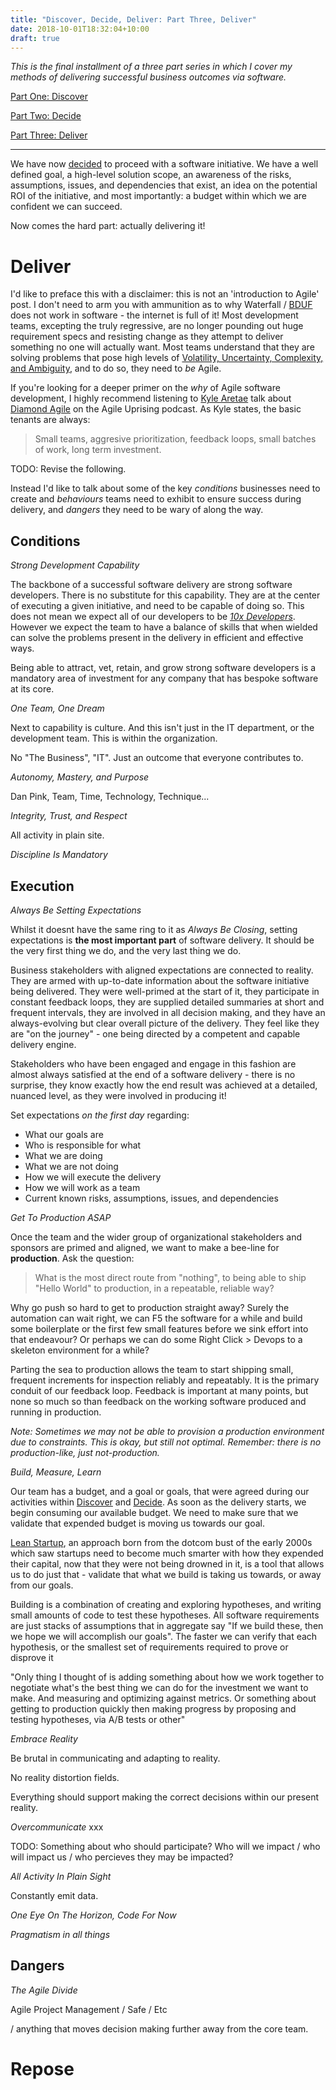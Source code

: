 ```yaml
---
title: "Discover, Decide, Deliver: Part Three, Deliver"
date: 2018-10-01T18:32:04+10:00
draft: true
---
```


_This is the final installment of a three part series in which I cover my methods of delivering successful business outcomes via software._

[Part One: Discover](https://www.andrew-best.com/posts/discover-decide-deliver-part-one/)

[Part Two: Decide](https://www.andrew-best.com/posts/discover-decide-deliver-part-two/)

[Part Three: Deliver](https://www.andrew-best.com/posts/discover-decide-deliver-part-three/)

---

We have now [decided](https://www.andrew-best.com/posts/discover-decide-deliver-part-two/) to proceed with a software initiative. We have a well defined goal, a high-level solution scope, an awareness of the risks, assumptions, issues, and dependencies that exist, an idea on the potential ROI of the initiative, and most importantly: a budget within which we are confident we can succeed.

Now comes the hard part: actually delivering it!

Deliver
======

I'd like to preface this with a disclaimer: this is not an 'introduction to Agile' post. I don't need to arm you with ammunition as to why Waterfall / [BDUF](https://en.wikipedia.org/wiki/Big_Design_Up_Front) does not work in software - the internet is full of it! Most development teams, excepting the truly regressive, are no longer pounding out huge requirement specs and resisting change as they attempt to deliver something no one will actually want. Most teams understand that they are solving problems that pose high levels of [Volatility, Uncertainty, Complexity, and Ambiguity](https://en.wikipedia.org/wiki/Volatility,_uncertainty,_complexity_and_ambiguity), and to do so, they need to _be_ Agile.

If you're looking for a deeper primer on the _why_ of Agile software development, I highly recommend listening to [Kyle Aretae](https://www.linkedin.com/in/kyle-aretae/) talk about [Diamond Agile](https://agileuprising.libsyn.com/diamond-agile) on the Agile Uprising podcast. As Kyle states, the basic tenants are always:

> Small teams, aggresive prioritization, feedback loops, small batches of work, long term investment.

TODO: Revise the following.

Instead I'd like to talk about some of the key _conditions_ businesses need to create and _behaviours_ teams need to exhibit to ensure success during delivery, and _dangers_ they need to be wary of along the way.

Conditions
---

_Strong Development Capability_

The backbone of a successful software delivery are strong software developers. There is no substitute for this capability. They are at the center of executing a given initiative, and need to be capable of doing so. This does not mean we expect all of our developers to be _[10x Developers](https://softwareengineering.stackexchange.com/questions/179616/a-good-programmer-can-be-as-10x-times-more-productive-than-a-mediocre-one)_. However we expect the team to have a balance of skills that when wielded can solve the problems present in the delivery in efficient and effective ways.

Being able to attract, vet, retain, and grow strong software developers is a mandatory area of investment for any company that has bespoke software at its core. 

_One Team, One Dream_

Next to capability is culture. And this isn't just in the IT department, or the development team. This is within the organization. 

No "The Business", "IT". Just an outcome that everyone contributes to.

_Autonomy, Mastery, and Purpose_

Dan Pink, Team, Time, Technology, Technique...

_Integrity, Trust, and Respect_

All activity in plain site.

_Discipline Is Mandatory_

Execution
---

_Always Be Setting Expectations_

Whilst it doesnt have the same ring to it as _Always Be Closing_, setting expectations is **the most important part** of software delivery. It should be the very first thing we do, and the very last thing we do. 

Business stakeholders with aligned expectations are connected to reality. They are armed with up-to-date information about the software initiative being delivered. They were well-primed at the start of it, they participate in constant feedback loops, they are supplied detailed summaries at short and frequent intervals, they are involved in all decision making, and they have an always-evolving but clear overall picture of the delivery. They feel like they are "on the journey" - one being directed by a competent and capable delivery engine.

Stakeholders who have been engaged and engage in this fashion are almost always satisfied at the end of a software delivery - there is no surprise, they know exactly how the end result was achieved at a detailed, nuanced level, as they were involved in producing it! 

Set expectations _on the first day_ regarding:

* What our goals are
* Who is responsible for what
* What we are doing
* What we are not doing
* How we will execute the delivery
* How we will work as a team
* Current known risks, assumptions, issues, and dependencies 

_Get To Production ASAP_

Once the team and the wider group of organizational stakeholders and sponsors are primed and aligned, we want to make a bee-line for **production**. Ask the question:

> What is the most direct route from "nothing", to being able to ship "Hello World" to production, in a repeatable, reliable way?

Why go push so hard to get to production straight away? Surely the automation can wait right, we can F5 the software for a while and build some boilerplate or the first few small features before we sink effort into that endeavour? Or perhaps we can do some Right Click > Devops to a skeleton environment for a while?

Parting the sea to production allows the team to start shipping small, frequent increments for inspection reliably and repeatably. It is the primary conduit of our feedback loop. Feedback is important at many points, but none so much so than feedback on the working software produced and running in production. 

_Note: Sometimes we may not be able to provision a production environment due to constraints. This is okay, but still not optimal. Remember: there is no production-like, just not-production._

_Build, Measure, Learn_

Our team has a budget, and a goal or goals, that were agreed during our activities within [Discover](https://www.andrew-best.com/posts/discover-decide-deliver-part-one/) and [Decide](https://www.andrew-best.com/posts/discover-decide-deliver-part-two/). As soon as the delivery starts, we begin consuming our available budget. We need to make sure that we validate that expended budget is moving us towards our goal.

[Lean Startup](http://theleanstartup.com/principles), an approach born from the dotcom bust of the early 2000s which saw startups need to become much smarter with how they expended their capital, now that they were not being drowned in it, is a tool that allows us to do just that - validate that what we build is taking us towards, or away from our goals.

Building is a combination of creating and exploring hypotheses, and writing small amounts of code to test these hypotheses. All software requirements are just stacks of assumptions that in aggregate say "If we build these, then we hope we will accomplish our goals". The faster we can verify that each hypothesis, or the smallest set of requirements required to prove or disprove it 



"Only thing I thought of is adding something about how we work together to negotiate what's the best thing we can do for the investment we
want to make. And measuring and optimizing against metrics. Or something about getting to production quickly then making progress by proposing and testing hypotheses, via A/B tests or other"




_Embrace Reality_

Be brutal in communicating and adapting to reality.

No reality distortion fields.

Everything should support making the correct decisions within our present reality.

_Overcommunicate_
xxx


TODO: Something about who should participate? Who will we impact / who will impact us / who percieves they may be impacted?

_All Activity In Plain Sight_

Constantly emit data.



_One Eye On The Horizon, Code For Now_

_Pragmatism in all things_


Dangers
---

_The Agile Divide_

Agile Project Management / Safe / Etc

/ anything that moves decision making further away from the core team.


Repose
===